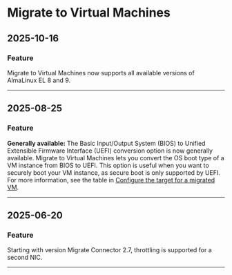 # Migrate to Virtual Machines

## 2025-10-16

### Feature

Migrate to Virtual Machines now supports all available versions of AlmaLinux
EL 8 and 9.

---
## 2025-08-25

### Feature

**Generally available:** The Basic Input/Output System (BIOS) to Unified Extensible Firmware Interface (UEFI) conversion option is now generally available. Migrate to Virtual Machines lets you convert the OS boot type of a VM instance from BIOS to UEFI. This option is useful when you want to securely boot your VM instance, as secure boot is only supported by UEFI. For more information, see the table in [Configure the target for a migrated VM](https://cloud.google.com/migrate/virtual-machines/docs/5.0/migrate/migrating-vms#configure-target).

---
## 2025-06-20

### Feature

Starting with version Migrate Connector 2.7, throttling is supported for a second NIC.

---
